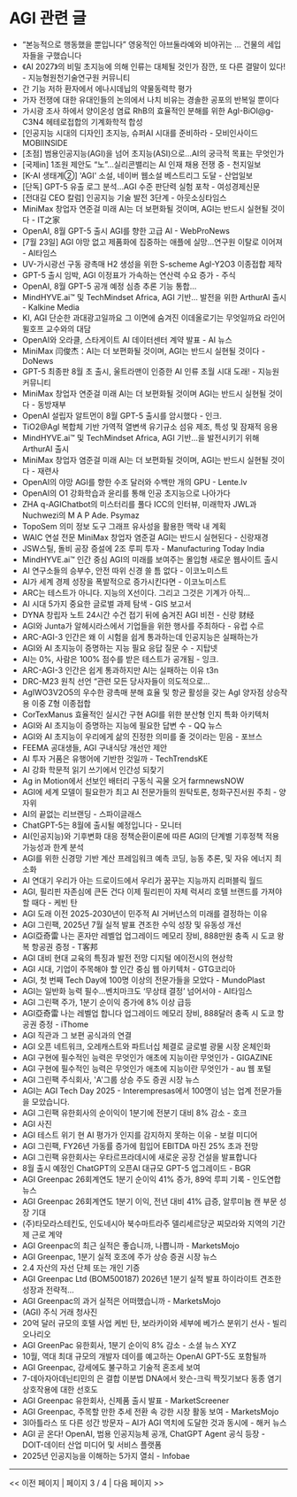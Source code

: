 # AGI 관련 글

- “본능적으로 행동했을 뿐입니다”  영웅적인 아브둘라예와 비야귀는 … 건물의 세입자들을 구했습니다
- 《AI 2027》의 비밀 초지능에 의해 인류는 대체될 것인가  잠깐, 또 다른 결말이 있다! - 지능형원천기술연구원 커뮤니티
- 간 기능 저하 환자에서 에나시데닙의 약물동력학 평가
- 가자 전쟁에 대한 유대인들의 논의에서 나치 비유는 경솔한 공포의 반복일 뿐이다
- 가시광 조사 하에서 양이온성 염료 RhB의 효율적인 분해를 위한 AgI-BiOI@g-C3N4 헤테로접합의 기계화학적 합성
- [인공지능 시대의 디자인] 초지능, 슈퍼AI 시대를 준비하라 - 모비인사이드 MOBIINSIDE
- [초점] 범용인공지능(AGI)을 넘어 초지능(ASI)으로…AI의 궁극적 목표는 무엇인가
- [국제in] 1조원 제안도 “노”…실리콘밸리는 AI 인재 채용 전쟁 중 - 천지일보
- [K-AI 생태계②] 'AGI' 소설, 네이버 웹소설 베스트리그 도달 - 산업일보
- [단독] GPT-5 유출 로그 분석…AGI 수준 판단력 실험 포착 - 여성경제신문
- [전대길 CEO 칼럼] 인공지능 기술 발전 3단계 - 아웃소싱타임스
- MiniMax 창업자 연준걸 미래 AI는 더 보편화될 것이며, AGI는 반드시 실현될 것이다 - IT之家
- OpenAI, 8월 GPT-5 출시 AGI를 향한 고급 AI - WebProNews
- [7월 23일] AGI 야망 없고 제품화에 집중하는 애플에 실망...연구원 이탈로 이어져 - AI타임스
- UV-가시광선 구동 광촉매 H2 생성을 위한 S-scheme AgI-Y2O3 이종접합 제작
- GPT-5 출시 임박, AGI 이정표가 가속하는 연산력 수요 증가 - 주식
- OpenAI, 8월 GPT-5 공개 예정 심층 추론 기능 통합…
- MindHYVE.ai™ 및 TechMindset Africa, AGI 기반… 발전을 위한 ArthurAI 출시 - Kalkine Media
- KI, AGI 단순한 과대광고일까요 그 이면에 숨겨진 이데올로기는 무엇일까요 라인어 뮐호프 교수와의 대담
- OpenAI와 오라클, 스타게이트 AI 데이터센터 계약 발표 - AI 뉴스
- MiniMax 闫俊杰：AI는 더 보편화될 것이며, AGI는 반드시 실현될 것이다 - DoNews
- GPT-5 최종판 8월 초 출시, 울트라맨이 인증한 AI 인류 초월 시대 도래! - 지능원 커뮤니티
- MiniMax 창업자 연준걸 미래 AI는 더 보편화될 것이며 AGI는 반드시 실현될 것이다 - 동방재부
- OpenAI 설립자 알트먼이 8월 GPT-5 출시를 암시했다 - 인크.
- TiO2@AgI 복합체 기반 가역적 열변색 유기규소 섬유 제조, 특성 및 잠재적 응용
- MindHYVE.ai™ 및 TechMindset Africa, AGI 기반…을 발전시키기 위해 ArthurAI 출시
- MiniMax 창업자 염준걸 미래 AI는 더 보편화될 것이며, AGI는 반드시 실현될 것이다 - 재련사
- OpenAI의 야망 AGI를 향한 수조 달러와 수백만 개의 GPU - Lente.lv
- OpenAI의 O1 강화학습과 윤리를 통해 인공 초지능으로 나아가다
- ZHA q-AGIChatbot의 미스터리를 풀다 ICC의 인터뷰, 미래학자 JWL과 Nuchwezi의 M A P Ade. Psymaz
- TopoSem 의미 정보 도구 그래프 유사성을 활용한 맥락 내 계획
- WAIC 연설 전문  MiniMax 창업자 염준걸 AGI는 반드시 실현된다 - 신랑재경
- JSW스틸, 돌비 공장 증설에 2조 루피 투자 - Manufacturing Today India
- MindHYVE.ai™ 인간 중심 AGI의 미래를 보여주는 몰입형 새로운 웹사이트 출시
- AI 연구소들의 승부수, 안전 따위 신경 쓸 틈 없다 - 이코노미스트
- AI가 세계 경제 성장을 폭발적으로 증가시킨다면 - 이코노미스트
- ARC는 테스트가 아니다. 지능의 X선이다. 그리고 그것은 기계가 아직…
- AI 시대 5가지 중요한 글로벌 과제 탐색 - GIS 보고서
- DYNA 창립자 노트 24시간 수건 접기 뒤에 숨겨진 AGI 비전 - 신랑 财经
- AGI와 Junta가 알헤시라스에서 기업들을 위한 행사를 주최하다 - 유럽 수르
- ARC-AGI-3 인간은 왜 이 시험을 쉽게 통과하는데 인공지능은 실패하는가
- AGI와 AI 초지능이 증명하는 지능 필요 응답 질문 수 - 지탑넷
- AI는 0%, 사람은 100% 점수를 받은 테스트가 공개됨 - 잉크.
- ARC-AGI-3 인간은 쉽게 통과하지만 AI는 실패하는 이유  t3n
- DRC-M23 원칙 선언 “관련 모든 당사자들이 의도적으로…
- AgIWO3V2O5의 우수한 광촉매 분해 효율 및 항균 활성을 갖는 AgI 양자점 상승작용 이중 Z형 이종접합
- CorTexManus 효율적인 실시간 구현 AGI를 위한 분산형 인지 특화 아키텍처
- AGI와 AI 초지능이 증명하는 지능에 필요한 답변 수 - QQ 뉴스
- AGI와 AI 초지능이 우리에게 삶의 진정한 의미를 줄 것이라는 믿음 - 포브스
- FEEMA 공대생들, AGI 구내식당 개선안 제안
- AI 투자 거품은 유행어에 기반한 것일까 - TechTrendsKE
- AI 강화 학문적 읽기 쓰기에서 인간성 되찾기
- Ag in Motion에서 선보인 배터리 구동식 곡물 오거  farmnewsNOW
- AGI에 세계 모델이 필요한가 최고 AI 전문가들의 원탁토론, 청화구진서원 주최 - 양자위
- AI의 끝없는 리브랜딩 - 스파이글래스
- ChatGPT-5는 8월에 출시될 예정입니다 - 모니터
- AI(인공지능)와 기후변화 대응 정책순환이론에 따른 AGI의 단계별 기후정책 적용 가능성과 한계 분석
- AGI를 위한 신경망 기반 계산 프레임워크 예측 코딩, 능동 추론, 및 자유 에너지 최소화
- AI 연대기 우리가 아는 드로이드에서 우리가 꿈꾸는 지능까지  리퍼블릭 월드
- AGI, 필리핀 자존심에 큰돈 건다 이제 필리핀이 자체 럭셔리 호텔 브랜드를 가져야 할 때다 - 케빈 탄
- AGI 도래 이전 2025-2030년이 민주적 AI 거버넌스의 미래를 결정하는 이유
- AGI 그린팩, 2025년 7월 실적 발표 견조한 수익 성장 및 유동성 개선
- AGI亞奇雷 나는 혼자만 레벨업 업그레이드 메모리 장비, 888만원 충족 시 도쿄 왕복 항공권 증정 - T客邦
- AGI 대비 현대 교육의 특징과 발전 전망 디지털 에이전시의 현상학
- AGI 시대, 기업이 주목해야 할 인간 중심 웹 아키텍처 - GTG코리아
- AGI, 첫 번째 Tech Day에 100명 이상의 전문가들을 모았다 - MundoPlast
- AGI는 일반화 능력 필수…벤치마크도 ‘무상태 결정’ 넘어서야 - AI타임스
- AGI 그린팩 주가, 1분기 순이익 증가에 8% 이상 급등
- AGI亞奇雷 나는 레벨업 합니다 업그레이드 메모리 장비, 888달러 충족 시 도쿄 항공권 증정 - iThome
- AGI 직관과 그 보편 공식과의 연결
- AGI 오픈 네트워크, 오레캐스트와 파트너십 체결로 글로벌 광물 시장 온체인화
- AGI 구현에 필수적인 능력은 무엇인가 애초에 지능이란 무엇인가 - GIGAZINE
- AGI 구현에 필수적인 능력은 무엇인가 애초에 지능이란 무엇인가 - au 웹 포털
- AGI 그린팩 주식회사, 'A'그룹 상승 주도  증권 시장 뉴스
- AGI는 AGI Tech Day 2025 - Interempresas에서 100명이 넘는 업계 전문가들을 모았습니다.
- AGI 그린팩 유한회사의 순이익이 1분기에 전분기 대비 8% 감소 - 호크
- AGI 사진
- AGI 테스트 위기 현 AI 평가가 인지를 감지하지 못하는 이유 - 보컬 미디어
- AGI 그린팩, FY26년 가동률 증가에 힘입어 EBITDA 마진 25% 초과 전망
- AGI 그린팩 유한회사는 우타르프라데시에 새로운 공장 건설을 발표합니다
- 8월 출시 예정인 ChatGPT의 오픈AI 대규모 GPT-5 업그레이드 - BGR
- AGI Greenpac 26회계연도 1분기 순이익 41% 증가, 89억 루피 기록 - 인도연합뉴스
- AGI Greenpac 26회계연도 1분기 이익, 전년 대비 41% 급증, 알루미늄 캔 부문 성장 기대
- (주)타모라스테킨도, 인도네시아 북수마트라주 델리세르당군 찌모라와 지역의 기간제 근로 계약
- AGI Greenpac의 최근 실적은 좋습니까, 나쁩니까 - MarketsMojo
- AGI Greenpac, 1분기 실적 호조에 주가 상승  증권 시장 뉴스
- 2.4 자산의 자선 단체 또는 개인 기증
- AGI Greenpac Ltd (BOM500187) 2026년 1분기 실적 발표 하이라이트 견조한 성장과 전략적…
- AGI Greenpac의 과거 실적은 어떠했습니까 - MarketsMojo
- (AGI) 주식 거래 청사진
- 20억 달러 규모의 호텔 사업 케빈 탄, 보라카이와 세부에 베가스 분위기 선사 - 빌리오나리오
- AGI GreenPac 유한회사, 1분기 순이익 8% 감소 - 소셜 뉴스 XYZ
- 10월, 역대 최대 규모의 개발자 데이를 예고하는 OpenAI GPT-5도 포함될까
- AGI Greenpac, 강세에도 불구하고 기술적 혼조세 보여
- 7-데아자아데닌티민의 은 결합 이분법 DNA에서 왓슨-크릭 짝짓기보다 동종 염기 상호작용에 대한 선호도
- AGI Greenpac 유한회사, 신제품 출시 발표 - MarketScreener
- AGI Greenpac, 주목할 만한 추세 전환 속 강한 시장 활동 보여 - MarketsMojo
- 3I아틀라스 또 다른 성간 방문자 – AI가 AGI 역치에 도달한 것과 동시에 - 해커 뉴스
- AGI 곧 온다! OpenAI, 범용 인공지능체 공개, ChatGPT Agent 공식 등장 - DOIT-데이터 산업 미디어 및 서비스 플랫폼
- 2025년 인공지능을 이해하는 5가지 열쇠 - Infobae

---
<< 이전 페이지  |  페이지 3 / 4  |  다음 페이지 >>